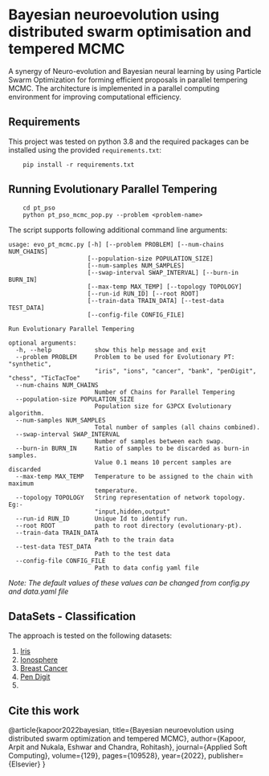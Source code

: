 # Bayesian neuroevolution using distributed swarm optimisation and tempered MCMC
A synergy of Neuro-evolution and Bayesian neural learning by using Particle Swarm Optimization for forming efficient proposals in parallel tempering MCMC. The architecture is implemented in a parallel computing environment for improving computational efficiency.

## Requirements
This project was tested on python 3.8 and the required packages can be installed using the provided `requirements.txt`:

```
    pip install -r requirements.txt
```

## Running Evolutionary Parallel Tempering
```
    cd pt_pso
    python pt_pso_mcmc_pop.py --problem <problem-name>
```

The script supports following additional command line arguments:
```
usage: evo_pt_mcmc.py [-h] [--problem PROBLEM] [--num-chains NUM_CHAINS]
                      [--population-size POPULATION_SIZE]
                      [--num-samples NUM_SAMPLES]
                      [--swap-interval SWAP_INTERVAL] [--burn-in BURN_IN]
                      [--max-temp MAX_TEMP] [--topology TOPOLOGY]
                      [--run-id RUN_ID] [--root ROOT]
                      [--train-data TRAIN_DATA] [--test-data TEST_DATA]
                      [--config-file CONFIG_FILE]

Run Evolutionary Parallel Tempering

optional arguments:
  -h, --help            show this help message and exit
  --problem PROBLEM     Problem to be used for Evolutionary PT: "synthetic",
                        "iris", "ions", "cancer", "bank", "penDigit", "chess", "TicTacToe"
  --num-chains NUM_CHAINS
                        Number of Chains for Parallel Tempering
  --population-size POPULATION_SIZE
                        Population size for G3PCX Evolutionary algorithm.
  --num-samples NUM_SAMPLES
                        Total number of samples (all chains combined).
  --swap-interval SWAP_INTERVAL
                        Number of samples between each swap.
  --burn-in BURN_IN     Ratio of samples to be discarded as burn-in samples.
                        Value 0.1 means 10 percent samples are discarded
  --max-temp MAX_TEMP   Temperature to be assigned to the chain with maximum
                        temperature.
  --topology TOPOLOGY   String representation of network topology. Eg:-
                        "input,hidden,output"
  --run-id RUN_ID       Unique Id to identify run.
  --root ROOT           path to root directory (evolutionary-pt).
  --train-data TRAIN_DATA
                        Path to the train data
  --test-data TEST_DATA
                        Path to the test data
  --config-file CONFIG_FILE
                        Path to data config yaml file
```

*Note: The default values of these values can be changed from config.py and data.yaml file*

## DataSets - Classification
The approach is tested on the following datasets:
1. [Iris](https://archive.ics.uci.edu/ml/datasets/iris)
2. [Ionosphere](https://archive.ics.uci.edu/ml/datasets/ionosphere)
3. [Breast Cancer](https://archive.ics.uci.edu/ml/datasets/breast+cancer+wisconsin+%28original%29)
4. [Pen Digit](https://archive.ics.uci.edu/ml/datasets/Pen-Based+Recognition+of+Handwritten+Digits)
5. 

## Cite this work
@article{kapoor2022bayesian,
  title={Bayesian neuroevolution using distributed swarm optimization and tempered MCMC},
  author={Kapoor, Arpit and Nukala, Eshwar and Chandra, Rohitash},
  journal={Applied Soft Computing},
  volume={129},
  pages={109528},
  year={2022},
  publisher={Elsevier}
}
